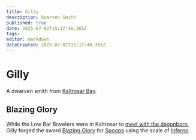 ```yaml
---
title: Gilly
description: Dwarven Smith
published: true
date: 2025-07-02T15:17:40.365Z
tags: 
editor: markdown
dateCreated: 2025-07-02T15:17:40.365Z
---
```


# Gilly
A dwarven smith from [Kaltrosar Bay](/locations/Mardun/Kaltrosar).


## Blazing Glory
While the Low Bar Brawlers were in Kaltrosar to [meet with the dagonborn](/Events/meeting-the-dragonborn-of-kaltrosar), Gilly forged the sword [Blazing Glory](/items/Blazing-Glory) for [Spoops](/characters/spoops) using the scale of [Inferno](/characters/inferno).